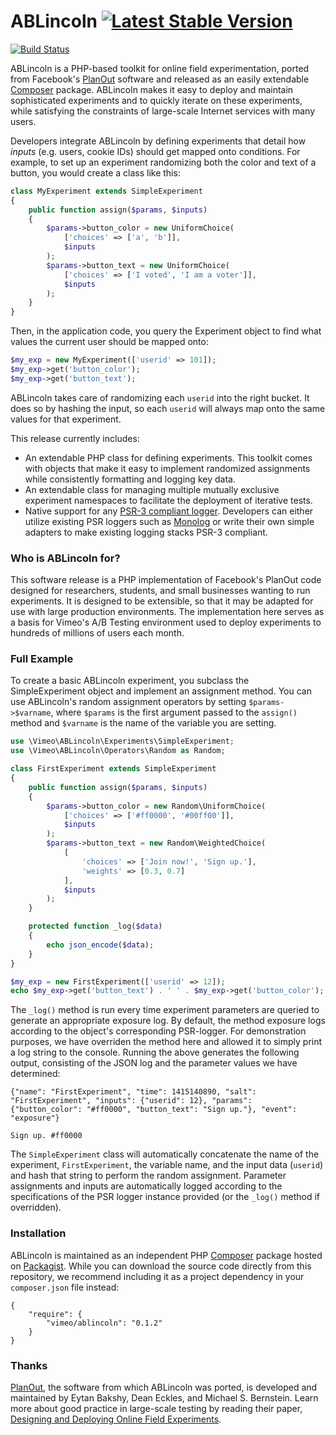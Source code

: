 # ABLincoln [![Latest Stable Version][version image]][packagist link]
[![Build Status][build image]][build link]

[version image]: https://poser.pugx.org/vimeo/ablincoln/v/stable.svg
[packagist link]: https://packagist.org/packages/vimeo/ablincoln
[build image]: https://travis-ci.org/vimeo/ABLincoln.svg?branch=master
[build link]: https://travis-ci.org/vimeo/ABLincoln

ABLincoln is a PHP-based toolkit for online field experimentation, ported from
Facebook's [PlanOut][] software and released as an easily extendable
[Composer][] package. ABLincoln makes it easy to deploy and maintain
sophisticated experiments and to quickly iterate on these experiments, while
satisfying the constraints of large-scale Internet services with many users.

[PlanOut]: http://facebook.github.io/planout/
[Composer]: https://getcomposer.org/

Developers integrate ABLincoln by defining experiments that detail how _inputs_
(e.g. users, cookie IDs) should get mapped onto conditions. For example, to
set up an experiment randomizing both the color and text of a button, you would
create a class like this:

```php
class MyExperiment extends SimpleExperiment
{
    public function assign($params, $inputs)
    {
        $params->button_color = new UniformChoice(
            ['choices' => ['a', 'b']],
            $inputs
        );
        $params->button_text = new UniformChoice(
            ['choices' => ['I voted', 'I am a voter']],
            $inputs
        );
    }
}
```

Then, in the application code, you query the Experiment object to find what
values the current user should be mapped onto:

```php
$my_exp = new MyExperiment(['userid' => 101]);
$my_exp->get('button_color');
$my_exp->get('button_text');
```

ABLincoln takes care of randomizing each `userid` into the right bucket. It
does so by hashing the input, so each `userid` will always map onto the same
values for that experiment.

This release currently includes:
  - An extendable PHP class for defining experiments. This toolkit comes
  with objects that make it easy to implement randomized assignments while
  consistently formatting and logging key data.
  - An extendable class for managing multiple mutually exclusive experiment
  namespaces to facilitate the deployment of iterative tests.
  - Native support for any [PSR-3 compliant logger][PSR logger].
  Developers can either utilize existing PSR loggers such as [Monolog][] or
  write their own simple adapters to make existing logging stacks PSR-3
  compliant.

[PSR logger]: https://github.com/php-fig/fig-standards/blob/master/accepted/PSR-3-logger-interface.md
[Monolog]: https://github.com/Seldaek/monolog

### Who is ABLincoln for?

This software release is a PHP implementation of Facebook's PlanOut code
designed for researchers, students, and small businesses wanting to run
experiments. It is designed to be extensible, so that it may be adapted for use
with large production environments. The implementation here serves as a basis
for Vimeo's A/B Testing environment used to deploy experiments to hundreds of
millions of users each month.

### Full Example

To create a basic ABLincoln experiment, you subclass the SimpleExperiment
object and implement an assignment method. You can use ABLincoln's random
assignment operators by setting `$params->$varname`, where `$params` is the
first argument passed to the `assign()` method and `$varname` is the name of
the variable you are setting.

```php
use \Vimeo\ABLincoln\Experiments\SimpleExperiment;
use \Vimeo\ABLincoln\Operators\Random as Random;

class FirstExperiment extends SimpleExperiment
{
    public function assign($params, $inputs)
    {
        $params->button_color = new Random\UniformChoice(
            ['choices' => ['#ff0000', '#00ff00']],
            $inputs
        );
        $params->button_text = new Random\WeightedChoice(
            [
                'choices' => ['Join now!', 'Sign up.'],
                'weights' => [0.3, 0.7]
            ],
            $inputs
        );
    }

    protected function _log($data)
    {
        echo json_encode($data);
    }
}

$my_exp = new FirstExperiment(['userid' => 12]);
echo $my_exp->get('button_text') . ' ' . $my_exp->get('button_color');
```

The `_log()` method is run every time experiment parameters are queried to
generate an appropriate exposure log. By default, the method exposure logs
according to the object's corresponding PSR-logger. For demonstration purposes,
we have overriden the method here and allowed it to simply print a log string
to the console. Running the above generates the following output, consisting
of the JSON log and the parameter values we have determined:

```
{"name": "FirstExperiment", "time": 1415140890, "salt": "FirstExperiment", "inputs": {"userid": 12}, "params": {"button_color": "#ff0000", "button_text": "Sign up."}, "event": "exposure"}

Sign up. #ff0000
```

The `SimpleExperiment` class will automatically concatenate the name of the
experiment, `FirstExperiment`, the variable name, and the input data (`userid`)
and hash that string to perform the random assignment. Parameter assignments
and inputs are automatically logged according to the specifications of the PSR
logger instance provided (or the `_log()` method if overridden).

### Installation

ABLincoln is maintained as an independent PHP [Composer][] package hosted on
[Packagist][]. While you can download the source code directly from this
repository, we recommend including it as a project dependency in your
`composer.json` file instead:

```
{
    "require": {
        "vimeo/ablincoln": "0.1.2"
    }
}
```

[Composer]: https://getcomposer.org/
[Packagist]: https://packagist.org/

### Thanks

[PlanOut][], the software from which ABLincoln was ported, is developed and
maintained by Eytan Bakshy, Dean Eckles, and Michael S. Bernstein. Learn more
about good practice in large-scale testing by reading their paper,
[Designing and Deploying Online Field Experiments][PlanOut Paper].

[PlanOut]: https://github.com/facebook/planout
[PlanOut Paper]: http://www-personal.umich.edu/~ebakshy/planout.pdf
